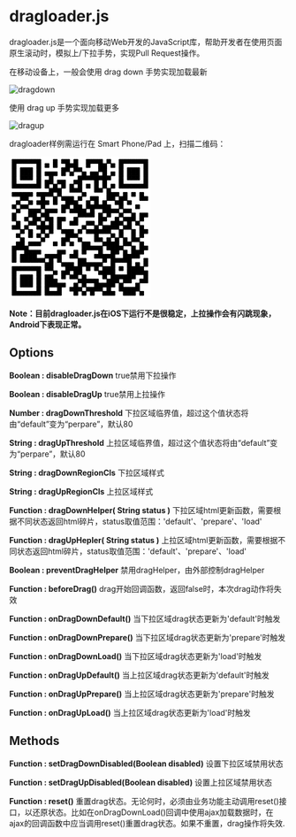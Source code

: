 dragloader.js
==========

dragloader.js是一个面向移动Web开发的JavaScript库，帮助开发者在使用页面原生滚动时，模拟上/下拉手势，实现Pull Request操作。

在移动设备上，一般会使用 drag down 手势实现加载最新

![dragdown](https://raw.github.com/maxzhang/maxzhang.github.com/master/articles/images/dragdown.gif)

使用 drag up 手势实现加载更多

![dragup](https://raw.github.com/maxzhang/maxzhang.github.com/master/articles/images/dragup.gif)

dragloader样例需运行在 Smart Phone/Pad 上，扫描二维码：

![dragloader.js demo](example/qrcode.png)

**Note：目前dragloader.js在iOS下运行不是很稳定，上拉操作会有闪跳现象，Android下表现正常。**


## Options

**Boolean : disableDragDown** true禁用下拉操作

**Boolean : disableDragUp** true禁用上拉操作

**Number : dragDownThreshold** 下拉区域临界值，超过这个值状态将由“default”变为“perpare”，默认80

**String : dragUpThreshold** 上拉区域临界值，超过这个值状态将由“default”变为“perpare”，默认80

**String : dragDownRegionCls** 下拉区域样式

**String : dragUpRegionCls** 上拉区域样式

**Function : dragDownHelper( String status )** 下拉区域html更新函数，需要根据不同状态返回html碎片，status取值范围：'default'、'prepare'、'load'

**Function : dragUpHepler( String status )** 上拉区域html更新函数，需要根据不同状态返回html碎片，status取值范围：'default'、'prepare'、'load'

**Boolean : preventDragHelper** 禁用dragHelper，由外部控制dragHelper

**Function : beforeDrag()** drag开始回调函数，返回false时，本次drag动作将失效

**Function : onDragDownDefault()** 当下拉区域drag状态更新为'default'时触发

**Function : onDragDownPrepare()** 当下拉区域drag状态更新为'prepare'时触发

**Function : onDragDownLoad()** 当下拉区域drag状态更新为'load'时触发

**Function : onDragUpDefault()** 当上拉区域drag状态更新为'default'时触发

**Function : onDragUpPrepare()** 当上拉区域drag状态更新为'prepare'时触发

**Function : onDragUpLoad()** 当上拉区域drag状态更新为'load'时触发


## Methods

**Function : setDragDownDisabled(Boolean disabled)** 设置下拉区域禁用状态

**Function : setDragUpDisabled(Boolean disabled)** 设置上拉区域禁用状态

**Function : reset()** 重置drag状态。无论何时，必须由业务功能主动调用reset()接口，以还原状态。比如在onDragDownLoad()回调中使用ajax加载数据时，在ajax的回调函数中应当调用reset()重置drag状态。如果不重置，drag操作将失效.
